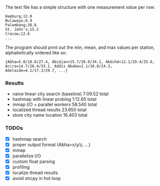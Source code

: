 The text file has a simple structure with one measurement value per row:
```
Hamburg;12.0
Bulawayo;8.9
Palembang;38.8
St. John's;15.2
Cracow;12.6
...
```

The program should print out the min, mean, and max values per station, alphabetically ordered like so:
```
{Abha=5.0/18.0/27.4, Abidjan=15.7/26.0/34.1, Abéché=12.1/29.4/35.6, Accra=14.7/26.4/33.1, Addis Ababa=2.1/16.0/24.3, Adelaide=4.1/17.3/29.7, ...}
```

### Results
- naive linear city search (baseline) 7:09.52 total
- hashmap with linear probing 1:12.65 total
- mmap I/O + parallel workers 58.540 total
- localized thread results 23.650 total
- store city name location 16.403 total

### TODOs
- [x] hashmap search
- [x] proper output format {Abha=x/y/z, ...}
- [x] mmap
- [x] parallelize I/O
- [x] custom float parsing
- [x] profiling
- [x] localize thread results
- [x] avoid strcpy in hot loop
